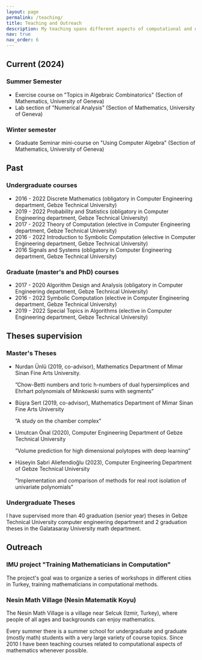 ```yaml
---
layout: page
permalink: /teaching/
title: Teaching and Outreach
description: My teaching spans different aspects of computational and discrete mathematics and theoretical computer science.
nav: true
nav_order: 6
---
```



## Current (2024)

### Summer Semester 
* Exercise course on "Topics in Algebraic Combinatorics" (Section of Mathematics, University of Geneva)
* Lab section of "Numerical Analysis" (Section of Mathematics, University of Geneva)

### Winter semester 
* Graduate Seminar mini-course on "Using Computer Algebra" (Section of Mathematics, University of Geneva)


## Past

### Undergraduate courses

* 2016 - 2022  Discrete Mathematics (obligatory in Computer Engineering department, Gebze Technical University)
* 2019 - 2022 Probability and Statistics (obligatory  in Computer Engineering department, Gebze Technical University)
* 2017 - 2022 Theory of Computation (elective  in Computer Engineering department, Gebze Technical University)
* 2016 - 2022 Introduction to Symbolic Computation (elective  in Computer Engineering department, Gebze Technical University)
* 2016 Signals and Systems (obligatory in Computer Engineering department, Gebze Technical University)

### Graduate (master's and PhD) courses

* 2017 - 2020 Algorithm Design and Analysis (obligatory in Computer Engineering department, Gebze Technical University)
* 2016 - 2022 Symbolic Computation (elective  in Computer Engineering department, Gebze Technical University)
* 2019 - 2022 Special Topics in Algorithms (elective  in Computer Engineering department, Gebze Technical University)

## Theses supervision

### Master's Theses

* Nurdan Ünlü (2019, co-advisor), Mathematics Department of Mimar Sinan Fine Arts University.

   ”Chow-Betti numbers and toric h-numbers of dual hypersimplices and Ehrhart polynomials of Minkowski sums with segments”
* Büşra Sert (2019, co-advisor),  Mathematics Department of Mimar Sinan Fine Arts University 

    ”A study on the chamber complex”
* Umutcan Önal (2020), Computer Engineering Department of Gebze Technical University

     ”Volume prediction for high dimensional polytopes with deep learning”
* Hüseyin Sabri Aliefendioğlu (2023), Computer Engineering Department of Gebze Technical University 
    
    ”Implementation and comparison of methods for real root isolation of univariate polynomials”

### Undergraduate Theses

I have supervised more than 40 graduation (senior year) theses in Gebze Technical University computer
engineering department and 2 graduation theses in the Galatasaray University math department.


## Outreach 

### IMU project "Training Mathematicians in Computation"

The project's goal was to organize a series of workshops in different cities in Turkey, training mathematicians in computational methods.
 
### Nesin Math Village (Nesin Matematik Koyu)

The Nesin Math Village is a village near Selcuk (Izmir, Turkey), where people of all ages and backgrounds can enjoy mathematics.

Every summer there is a summer school for undergraduate and graduate (mostly math) students with a very large variety of course topics.
Since 2010 I have been teaching courses related to computational aspects of mathematics whenever possible. 


